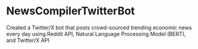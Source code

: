 # NewsCompilerTwitterBot
Created a Twitter/X bot that posts crowd-sourced trending economic news every day using Reddit API, Natural Language Processing Model (BERT), and Twitter/X API
